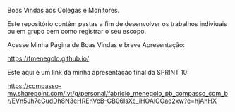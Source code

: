 Boas Vindas aos Colegas e Monitores.

Este repositório contém pastas a fim de desenvolver os trabalhos indiviuais ou em grupo bem como registrar o seu escopo.

Acesse Minha Pagina de Boas Vindas e breve Apresentação:

https://fmenegolo.github.io/

Este aqui é um link da minha apresentação final da SPRINT 10:

https://compasso-my.sharepoint.com/:v:/g/personal/fabricio_menegolo_pb_compasso_com_br/EVn5Jh7eGudDh8N3eHREnVcB-GB06IsXe_iHOAlGOae2xw?e=hjAhHX
